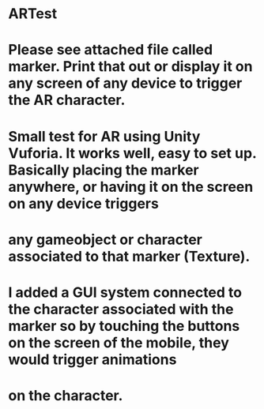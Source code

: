 # ARTest
# Please see attached file called marker. Print that out or display it on any screen of any device to trigger the AR character. 
# Small test for AR using Unity Vuforia. It works well, easy to set up. Basically placing the marker anywhere, or having it on the screen on any device triggers 
# any gameobject or character associated to that marker (Texture). 
# I added a GUI system connected to the character associated with the marker so by touching the buttons on the screen of the mobile, they would trigger animations
# on the character. 
# 
